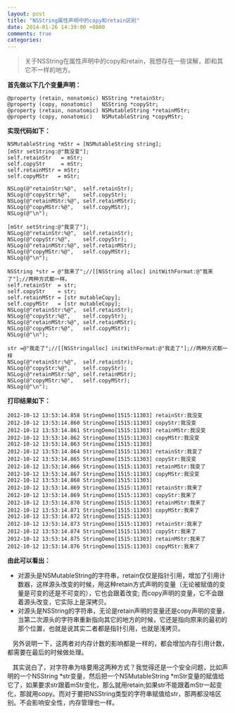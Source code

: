 ```yaml
---
layout: post
title: "NSString属性声明中的copy和retain区别"
date: 2014-01-26 14:39:00 +0800
comments: true
categories: 
---
```


>关于NSString在属性声明中的copy和retain，我想存在一些误解，即和其它不一样的地方。

**首先做以下几个变量声明：**

	@property (retain, nonatomic) NSString *retainStr;
	@property (copy, nonatomic)   NSString *copyStr;
	@property (retain, nonatomic) NSMutableString *retainMStr;
	@property (copy, nonatomic)   NSMutableString *copyMStr;

 
**实现代码如下：**

    NSMutableString *mStr = [NSMutableString string];
    [mStr setString:@"我没变"];
    self.retainStr   = mStr;
    self.copyStr     = mStr;
    self.retainMStr = mStr;
    self.copyMStr   = mStr;
    
    NSLog(@"retainStr:%@",  self.retainStr);
    NSLog(@"copyStr:%@",    self.copyStr);
    NSLog(@"retainMStr:%@", self.retainMStr);
    NSLog(@"copyMStr:%@",   self.copyMStr);
    NSLog(@"\n");
    
    [mStr setString:@"我变了"];
    NSLog(@"retainStr:%@",  self.retainStr);
    NSLog(@"copyStr:%@",    self.copyStr);
    NSLog(@"retainMStr:%@", self.retainMStr);
    NSLog(@"copyMStr:%@",   self.copyMStr);
    NSLog(@"\n");
    
	NSString *str = @"我来了";//[[NSString alloc] initWithFormat:@"我来了"];//两种方式都一样。
    self.retainStr  = str;
    self.copyStr    = str;
    self.retainMStr = [str mutableCopy];
    self.copyMStr   = [str mutableCopy];
    NSLog(@"retainStr:%@",  self.retainStr);
    NSLog(@"copyStr:%@",    self.copyStr);
    NSLog(@"retainMStr:%@", self.retainMStr);
    NSLog(@"copyMStr:%@",   self.copyMStr);
    NSLog(@"\n");
    
    str =@"我走了";//[[NSStringalloc] initWithFormat:@"我走了"];//两种方式都一样
    NSLog(@"retainStr:%@",  self.retainStr);
    NSLog(@"copyStr:%@",    self.copyStr);
    NSLog(@"retainMStr:%@", self.retainMStr);
    NSLog(@"copyMStr:%@",   self.copyMStr);
    NSLog(@"\n");

**打印结果如下：**

	2012-10-12 13:53:14.858 StringDemo[1515:11303] retainStr:我没变
	2012-10-12 13:53:14.860 StringDemo[1515:11303] copyStr:我没变
	2012-10-12 13:53:14.861 StringDemo[1515:11303] retainMStr:我没变
	2012-10-12 13:53:14.862 StringDemo[1515:11303] copyMStr:我没变
	2012-10-12 13:53:14.863 StringDemo[1515:11303] 
	2012-10-12 13:53:14.864 StringDemo[1515:11303] retainStr:我变了
	2012-10-12 13:53:14.865 StringDemo[1515:11303] copyStr:我没变
	2012-10-12 13:53:14.866 StringDemo[1515:11303] retainMStr:我变了
	2012-10-12 13:53:14.867 StringDemo[1515:11303] copyMStr:我没变
	2012-10-12 13:53:14.868 StringDemo[1515:11303] 
	2012-10-12 13:53:14.869 StringDemo[1515:11303] retainStr:我来了
	2012-10-12 13:53:14.869 StringDemo[1515:11303] copyStr:我来了
	2012-10-12 13:53:14.870 StringDemo[1515:11303] retainMStr:我来了
	2012-10-12 13:53:14.871 StringDemo[1515:11303] copyMStr:我来了
	2012-10-12 13:53:14.872 StringDemo[1515:11303] 
	2012-10-12 13:53:14.873 StringDemo[1515:11303] retainStr:我来了
	2012-10-12 13:53:14.874 StringDemo[1515:11303] copyStr:我来了
	2012-10-12 13:53:14.875 StringDemo[1515:11303] retainMStr:我来了
	2012-10-12 13:53:14.876 StringDemo[1515:11303] copyMStr:我来了

**由此可以看出：**

* 对源头是NSMutableString的字符串，retain仅仅是指针引用，增加了引用计数器，这样源头改变的时候，用这种retain方式声明的变量（无论被赋值的变量是可变的还是不可变的），它也会跟着改变; 而copy声明的变量，它不会跟着源头改变，它实际上是深拷贝。
* 对源头是NSString的字符串，无论是retain声明的变量还是copy声明的变量，当第二次源头的字符串重新指向其它的地方的时候，它还是指向原来的最初的那个位置，也就是说其实二者都是指针引用，也就是浅拷贝。

   另外说明一下，这两者对内存计数的影响都是一样的，都会增加内存引用计数，都需要在最后的时候做处理。

   其实说白了，对字符串为啥要用这两种方式？我觉得还是一个安全问题，比如声明的一个NSString *str变量，然后把一个NSMutableString *mStr变量的赋值给它了，如果要求str跟着mStr变化，那么就用retain;如果str不能跟着mStr一起变化，那就用copy。而对于要把NSString类型的字符串赋值给str，那两都没啥区别。不会影响安全性，内存管理也一样。

